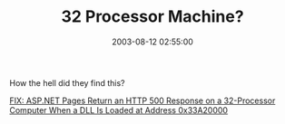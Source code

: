 ﻿---
layout: post
title: "32 Processor Machine?"
comments: false
date: 2003-08-12 02:55:00
categories:
 - Technology
subtext-id: bcd17bc2-f8d6-4a0c-bfd4-463bb40b44e3
alias: /blog/32-Processor-Machine.aspx
---


How the hell did they find this?

[FIX: ASP.NET Pages Return an HTTP 500 Response on a 32-Processor Computer When a DLL Is Loaded at Address 0x33A20000](http://support.microsoft.com/default.aspx?scid=kb;en-us;821157)
